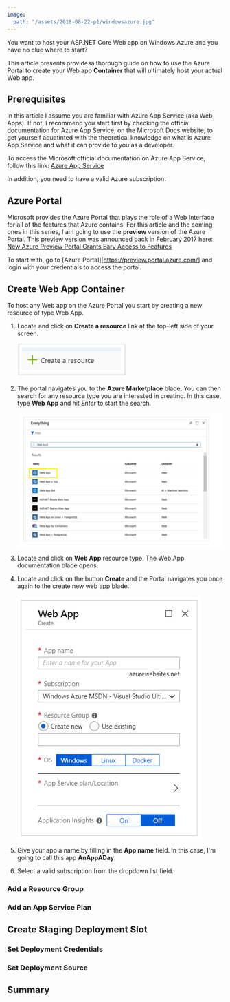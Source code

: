 ```yaml
---
image:
  path: "/assets/2018-08-22-p1/windowsazure.jpg"
---
```


You want to host your ASP.NET Core Web app on Windows Azure and you have no clue where to start? 

This article presents providesa thorough guide on how to use the Azure Portal to create your Web app **Container** that will ultimately host your actual Web app.  

## Prerequisites
In this article I assume you are familiar with Azure App Service (aka Web Apps). If not, I recommend you start first by checking the official documentation for Azure App Service, on the Microsoft Docs website, to get yourself aquatinted with the theoretical knowledge on what is Azure App Service and what it can provide to you as a developer.

To access the Microsoft official documentation on Azure App Service, follow this link: [Azure App Service](https://docs.microsoft.com/en-us/azure/app-service/)

In addition, you need to have a valid Azure subscription. 

## Azure Portal

Microsoft provides the Azure Portal that plays the role of a Web Interface for all of the features that Azure contains. For this article and the coming ones in this series, I am going to use the **preview** version of the Azure Portal. This preview version was announced back in February 2017 here: [New Azure Preview Portal Grants Eary Access to Features](https://buildazure.com/2017/02/03/new-azure-preview-portal-grants-early-access-to-features/) 

To start with, go to [Azure Portal][https://preview.portal.azure.com/] and login with your credentials to access the portal.
 
## Create Web App Container

To host any Web app on the Azure Portal you start by creating a new resource of type Web App. 

1. Locate and click on **Create a resource** link at the top-left side of your screen.

   ![Create a Resource](./../assets/2018-08-28-p1/create-a-resource.png)

1. The portal navigates you to the **Azure Marketplace** blade. You can then search for any resource type you are interested in creating. In this case, type **Web App** and hit *Enter* to start the search.

   ![Search Azure Marketplace](./../assets/2018-08-28-p1/search-marketplace.png)

1. Locate and click on **Web App** resource type. The Web App documentation blade opens. 

1. Locate and click on the button **Create** and the Portal navigates you once again to the create new web app blade.

   ![New Web App](./../assets/2018-08-28-p1/new-web-app.png)

1. Give your app a name by filling in the **App name** field. In this case, I'm going to call this app **AnAppADay**. 

1. Select a valid subscription from the dropdown list field.

### Add a Resource Group

### Add an App Service Plan

## Create Staging Deployment Slot

### Set Deployment Credentials

### Set Deployment Source

## Summary
